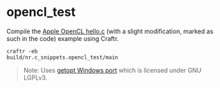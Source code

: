 # opencl_test

Compile the [Apple OpenCL hello.c][_link] (with a slight modification, marked
as such in the code) example using Craftr.

    craftr -eb
    build/nr.c_snippets.opencl_test/main

> Note: Uses [getopt Windows port][_getopt] which is licensed under GNU LGPLv3.

 [_link]: https://developer.apple.com/library/mac/samplecode/OpenCL_Hello_World_Example/Listings/hello_c.html
 [_getopt]: http://www.codeproject.com/Articles/157001/Full-getopt-Port-for-Unicode-and-Multibyte-Microso

